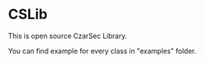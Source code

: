 # CSLib
This is open source CzarSec Library.

You can find example for every class in "examples" folder.
